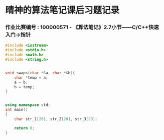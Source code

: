 # 晴神的算法笔记课后习题记录

### 作业比赛编号 : 100000571 - 《算法笔记》2.7小节——C/C++快速入门->指针

```C++
#include <iostream>
#include <stdio.h>
#include <math.h>
#include <string.h>


void swaps(char *&a, char *&b){
    char *temp = a;
    a = b;
    b = temp;
}


using namespace std;
int main()
{
    char str_1[20], str_2[20], str_3[20];

    return 0;
}



```
